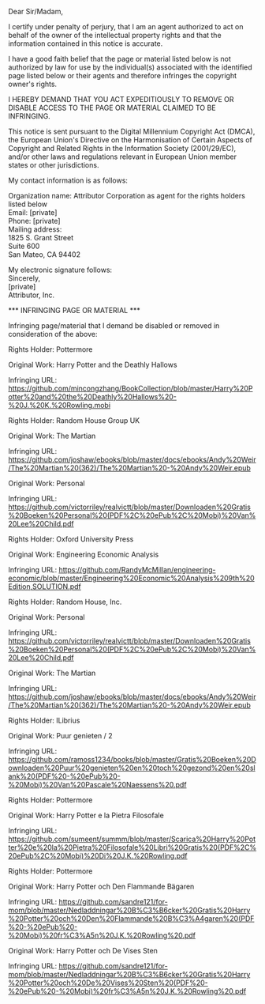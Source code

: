 Dear Sir/Madam,

I certify under penalty of perjury, that I am an agent authorized to act on behalf of the owner of the intellectual property rights and that the information contained in this notice is accurate.

I have a good faith belief that the page or material listed below is not authorized by law for use by the individual(s) associated with the identified page listed below or their agents and therefore infringes the copyright owner's rights.

I HEREBY DEMAND THAT YOU ACT EXPEDITIOUSLY TO REMOVE OR DISABLE ACCESS TO THE PAGE OR MATERIAL CLAIMED TO BE INFRINGING.

This notice is sent pursuant to the Digital Millennium Copyright Act (DMCA), the European Union's Directive on the Harmonisation of Certain Aspects of Copyright and Related Rights in the Information Society (2001/29/EC), and/or other laws and regulations relevant in European Union member states or other jurisdictions.

My contact information is as follows:

Organization name: Attributor Corporation as agent for the rights holders listed below  
Email: [private]  
Phone: [private]  
Mailing address:  
1825 S. Grant Street  
Suite 600  
San Mateo, CA 94402

My electronic signature follows:  
Sincerely,  
[private]  
Attributor, Inc.

*** INFRINGING PAGE OR MATERIAL ***

Infringing page/material that I demand be disabled or removed in consideration of the above:

Rights Holder: Pottermore

Original Work: Harry Potter and the Deathly Hallows

Infringing URL: https://github.com/mincongzhang/BookCollection/blob/master/Harry%20Potter%20and%20the%20Deathly%20Hallows%20-%20J.%20K.%20Rowling.mobi

Rights Holder: Random House Group UK

Original Work: The Martian

Infringing URL: https://github.com/joshaw/ebooks/blob/master/docs/ebooks/Andy%20Weir/The%20Martian%20(362)/The%20Martian%20-%20Andy%20Weir.epub

Original Work: Personal

Infringing URL: https://github.com/victorriley/realvictt/blob/master/Downloaden%20Gratis%20Boeken%20Personal%20(PDF%2C%20ePub%2C%20Mobi)%20Van%20Lee%20Child.pdf

Rights Holder: Oxford University Press

Original Work: Engineering Economic Analysis

Infringing URL: https://github.com/RandyMcMillan/engineering-economic/blob/master/Engineering%20Economic%20Analysis%209th%20Edition,SOLUTION.pdf

Rights Holder: Random House, Inc.

Original Work: Personal

Infringing URL: https://github.com/victorriley/realvictt/blob/master/Downloaden%20Gratis%20Boeken%20Personal%20(PDF%2C%20ePub%2C%20Mobi)%20Van%20Lee%20Child.pdf

Original Work: The Martian

Infringing URL: https://github.com/joshaw/ebooks/blob/master/docs/ebooks/Andy%20Weir/The%20Martian%20(362)/The%20Martian%20-%20Andy%20Weir.epub

Rights Holder: ILibrius

Original Work: Puur genieten / 2

Infringing URL: https://github.com/ramoss1234/books/blob/master/Gratis%20Boeken%20Downloaden%20Puur%20genieten%20en%20toch%20gezond%20en%20slank%20(PDF%20-%20ePub%20-%20Mobi)%20Van%20Pascale%20Naessens%20.pdf

Rights Holder: Pottermore

Original Work: Harry Potter e la Pietra Filosofale

Infringing URL: https://github.com/sumeent/summm/blob/master/Scarica%20Harry%20Potter%20e%20la%20Pietra%20Filosofale%20Libri%20Gratis%20(PDF%2C%20ePub%2C%20Mobi)%20Di%20J.K.%20Rowling.pdf

Rights Holder: Pottermore

Original Work: Harry Potter och Den Flammande Bägaren

Infringing URL: https://github.com/sandre121/for-mom/blob/master/Nedladdningar%20B%C3%B6cker%20Gratis%20Harry%20Potter%20och%20Den%20Flammande%20B%C3%A4garen%20(PDF%20-%20ePub%20-%20Mobi)%20fr%C3%A5n%20J.K.%20Rowling%20.pdf

Original Work: Harry Potter och De Vises Sten

Infringing URL: https://github.com/sandre121/for-mom/blob/master/Nedladdningar%20B%C3%B6cker%20Gratis%20Harry%20Potter%20och%20De%20Vises%20Sten%20(PDF%20-%20ePub%20-%20Mobi)%20fr%C3%A5n%20J.K.%20Rowling%20.pdf
